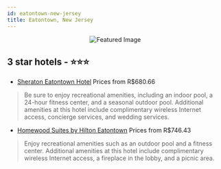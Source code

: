```yaml
---
id: eatontown-new-jersey
title: Eatontown, New Jersey
---
```


<center><img src="https://i.travelapi.com/hotels/1000000/10000/3400/3360/564d0994_z.jpg" alt="Featured Image" /></center>


##  3 star hotels - ⭐️⭐️⭐️

-    [Sheraton Eatontown Hotel](https://us.hurb.com/hotels/eatontown/sheraton-eatontown-hotel-JNP-JP178735?cmp=18055) Prices from R$680.66
   > Be sure to enjoy recreational amenities, including an indoor pool, a 24-hour fitness center, and a seasonal outdoor pool. Additional amenities at this hotel include complimentary wireless Internet access, concierge services, and wedding services.
-    [Homewood Suites by Hilton Eatontown](https://us.hurb.com/hotels/eatontown/homewood-suites-by-hilton-eatontown-JNP-JP125859?cmp=18055) Prices from R$746.43
   > Enjoy recreational amenities such as an outdoor pool and a fitness center. Additional amenities at this hotel include complimentary wireless Internet access, a fireplace in the lobby, and a picnic area.
